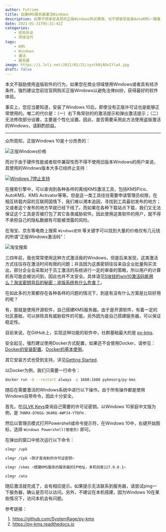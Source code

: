 ```yaml
---
author: Futrime
title: 自建KMS服务器激活Windows
description: 如果不想承受高昂的正版Windows购买费用，也不想承受各类AutoKMS一键激活工具可能携带威胁程序的风险，那么何不自己搭建激活服务器呢？
date: 2021-01-31T05:31:42Z
categories:
    - 经验杂谈
    - 奇技淫巧
tags:
    - KMS
    - Windows
    - 激活
    - 服务器
image: https://i.loli.net/2021/01/31/zyxtkNjADvIYla4.jpg
draft: false
---
```


本文不鼓励使用盗版软件的行为，如果您在商业领域使用Windows或者具有经济条件，强烈建议您前往官网购买正版Windows以避免法律纠纷，获得最好的软件体验。

事实上，您应当要知道，安装了Windows 10后，即使没有正版许可证也是能够正常使用的。唯二的代价是：（一）右下角常驻的的激活提示和弹出激活提示；（二）无法修改部分设置，主要是个性化设置。因此，是否需要采用此方法使用盗版激活的Windows，请斟酌损益。

---

众所周知，正版Windows 10是十分昂贵的：

![正版Windows价格](https://i.loli.net/2021/01/31/iwnuWe6xCBTpbmJ.png)

而对于由于硬件性能或者软件兼容性而不得不使用旧版本Windows的用户来说，其使用的Windows版本大多已经终止支持：

[![Windows 7停止支持](https://i.loli.net/2021/01/31/jeQBYNZaoc31giO.png)](https://www.microsoft.com/zh-cn/windows/windows-7-end-of-life-support-information)

在搜索引擎中，可以查询到各种各样的离线KMS激活工具，包括KMSPico、AutoKMS、KMS Activator等等。但是这一类工具往往需要申请管理员权限，在相互转载内容的互联网国情下，我们难以溯本追因，寻找到工具最初发布的地方；又或者这个发布的地方早就已经下线了。而如果在各种下载站点下载，我们又无法保证这个工具是否被打包了其它各类威胁软件。因此使用这类软件的用户，就不得不承担自己的隐私数据有可能被泄露的风险。

在淘宝、京东等电商上搜索 `Windows密钥` 等关键字可以找到大量的价格仅有几元钱的所谓“正版Windows激活码”：

![淘宝搜索](https://i.loli.net/2021/01/31/sPzy1TvVGFixwYL.png)

三四年前，我也常常使用这种方式激活我的Windows，但是后来发现，这类激活方式往往存在激活时间有限的问题；并且因为这类密钥往往来自企业批量购买流出，部分企业会采取对于员工激活的系统进行一定的审查的策略，所以用户的计算机有可能会被访问到，因此也并不太安全。具体请见[5块钱的win10激活码能用么？淘宝密钥背后的秘密：盗版系统有什么危害？](https://www.bilibili.com/video/BV1Bt411Y7wd)。

在如此多的方案都存在各种各样的问题的情况下，到底有没有什么方案是比较好用的呢？

有，那就是使用开源软件，自己搭建KMS服务器。由于是开源软件，有着一定的社区基础，可以排除具有威胁软件的可能。另外因为是自己搭建服务器，可以保证稳定性。

目前来说，在GitHub上，实现这种功能的软件中，社群基础最大的是 [py-kms](https://github.com/SystemRage/py-kms).

安全起见，强烈建议使用Docker方式配置，如果还不会使用Docker，请参见：[Docker的安装配置](https://blog.futrime.com/zh-cn/p/docker%E7%9A%84%E5%AE%89%E8%A3%85%E9%85%8D%E7%BD%AE/)、[Docker的基本使用](https://blog.futrime.com/zh-cn/p/docker%E7%9A%84%E5%9F%BA%E6%9C%AC%E4%BD%BF%E7%94%A8/)。

其它安装方式也受到支持，详见[Getting Started](https://py-kms.readthedocs.io/en/latest/Getting%20Started.html).

以Docker为例，我们只需要一行命令：

```bash
docker run -d --restart always -p 1688:1688 pykmsorg/py-kms
```

随后在需要激活的Windows系统中进行以下操作。由于所有操作都是使用Windows自带命令，因此十分安全。

首先，在[GLVK Keys](https://py-kms.readthedocs.io/en/latest/Keys.html)查询自己需要的许可证密钥。以Windows 10家庭中文版为例，是 `7HNRX-D7KGG-3K4RQ-4WPJ4-YTDFH` .

然后以管理员模式打开Powershell或命令提示符，在Windows 10中，右键开始图标，选择 `Windows Powershell(管理员)` 即可。

在弹出的窗口中依次运行以下命令：

```sh
slmgr /upk
```

```sh
slmgr /ipk <刚才查询到的许可证密钥>
```

```sh
slmgr /skms <搭建KMS服务的服务器的IP地址，本机则是127.0.0.1>
```

```sh
slmgr /ato
```

随后激活就完成了，会有相应提示。如果提示无法联系到服务器，请尝试ping一下服务器，确认是否可以访问。另外，不建议在本机搭建，因为Windows 10在某些情况下，访问本机会有问题。

参考链接：

1. https://github.com/SystemRage/py-kms
1. https://py-kms.readthedocs.io